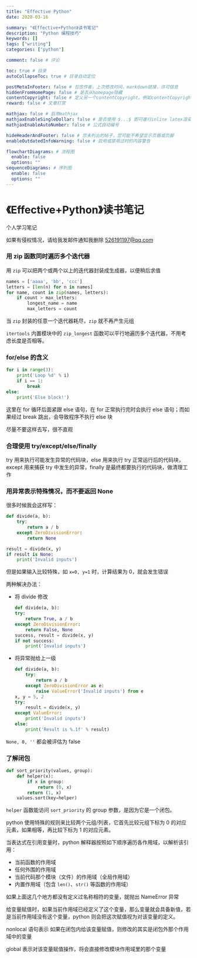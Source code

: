 ```yaml
---
title: "Effective Python"
date: 2020-03-16

summary: "《Effective+Python》读书笔记"
description: "Python 编程技巧"
keywords: []
tags: ["writing"]
categories: ["python"]

comment: false # 评论

toc: true # 目录
autoCollapseToc: true # 目录自动定位

postMetaInFooter: false # 包含作者，上次修改时间，markdown链接，许可信息
hiddenFromHomePage: false # 是否从homepage隐藏
contentCopyright: false # 定义另一个contentCopyright。例如contentCopyright：“copyright string”
reward: false # 文章打赏

mathjax: false # 启用mathjax
mathjaxEnableSingleDollar: false # 是否使用 $...$ 即可進行inline latex渲染
mathjaxEnableAutoNumber: false # 公式自动编号

hideHeaderAndFooter: false # 您未列出的帖子，您可能不希望显示页眉或页脚
enableOutdatedInfoWarning: false # 启用或禁用过时的内容警告

flowchartDiagrams: # 流程图
  enable: false
  options: ""
sequenceDiagrams: # 序列图
  enable: false
  options: ""
---
```


# 《Effective+Python》读书笔记

个人学习笔记

如果有侵权情况，请给我发邮件通知我删除 526191197@qq.com

### 用 zip 函数同时遍历多个迭代器

用 `zip` 可以把两个或两个以上的迭代器封装成生成器，以便稍后求值

```python
names = ['aaaa', 'bb', 'ccc']
letters = [len(n) for n in names]
for name, count in zip(names, letters):
    if count > max_letters:
        longest_name = name
        max_letters = count
```

当 `zip` 封装的任意一个迭代器耗尽，`zip` 就不再产生元组

`itertools` 内置模块中的 `zip_longest` 函数可以平行地遍历多个迭代器，不用考虑长度是否相等。

### for/else 的含义

```python
for i in range(3):
    print('Loop %d' % i)
    if i == 1:
        break
else:
    print('Else block!')
```

这里在 for 循环后面紧跟 else 语句，在 for 正常执行完时会执行 else 语句；而如果经过 break 跳出，会导致程序不执行 else 块

尽量不要这样去写，很不直观

### 合理使用 try/except/else/finally

try 用来执行可能发生异常的代码块，else 用来执行 try 正常运行后的代码块，except 用来捕获 try 中发生的异常，finally 是最终都要执行的代码块，做清理工作

### 用异常表示特殊情况，而不要返回 None

很多时候我会这样写：

```python
def divide(a, b):
    try:
        return a / b
    except ZeroDivisionError:
        return None

result = divide(x, y)
if result is None:
    print('Invalid inputs')
```

但是如果输入比较特殊，如 `x=0, y=1` 时，计算结果为 0，就会发生错误

两种解决办法：

- 将 divide 修改
  ```python
  def divide(a, b):
  try:
      return True, a / b
  except ZeroDivisionError:
      return False, None
  success, result = divide(x, y)
  if not success:
      print('Invalid inputs')
  ```
- 将异常抛给上一级
  ```python
  def divide(a, b):
      try:
          return a / b
      except ZeroDivisionError as e:
          raise ValueError('Invalid inputs') from e
  x, y = 5, 2
  try:
      result = divide(x, y)
  except ValueError:
      print('Invalid inputs')
  else:
      print('Result is %.1f' % result)
  ```

`None, 0, ''` 都会被评估为 false

### 了解闭包

```python
def sort_priority(values, group):
    def helper(x):
        if x in group:
            return (0, x)
        return (1, x)
    values.sort(key=helper)
```

`helper` 函数能访问 `sort_priority` 的 group 参数，是因为它是一个闭包。

python 使用特殊的规则来比较两个元组/列表，它首先比较元组下标为 0 的对应元素，如果相等，再比较下标为 1 的对应元素。

当表达式在引用变量时，python 解释器按照如下顺序遍历各作用域，以解析该引用：

- 当前函数的作用域
- 任何外围的作用域
- 当前代码那个模块（文件）的作用域（全局作用域）
- 内置作用域（包含 `len()`、`str()` 等函数的作用域）

如果上面这几个地方都没有定义过名称相符的变量，就抛出 NameError 异常

给变量赋值时，如果当前作用域已经定义了这个变量，那么变量就会具备新值，若是当前作用域没有这个变量，python 则会把这次赋值视为对该变量的定义。

nonlocal 语句表示 如果在闭包内给该变量赋值，则修改的其实是闭包外那个作用域中的变量

global 表示对该变量赋值操作，将会直接修改模块作用域里的那个变量
